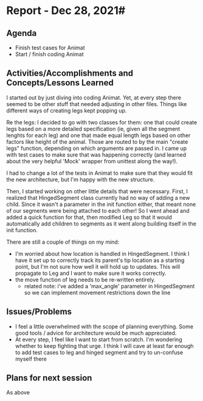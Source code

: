 # Report - Dec 28, 2021#

## Agenda ##
- Finish test cases for Animat
- Start / finish coding Animat


## Activities/Accomplishments and Concepts/Lessons Learned ##
I started out by just diving into coding Animat. Yet, at every step there seemed to be other stuff that needed adjusting in other files. Things like different ways of creating legs kept popping up.

Re the legs: I decided to go with two classes for them: one that could create legs based on a more detailed specification (ie, given all the segment lenghts for each leg) and one that made equal length legs based on other factors like height of the animal. Those are routed to by the main "create legs" function, depending on which arguments are passed in. I came up with test cases to make sure that was happening correctly (and learned about the very helpful 'Mock' wrapper from unittest along the way!). 

I had to change a lot of the tests in Animat to make sure that they would fit the new architecture, but I'm happy with the new structure. 

Then, I started working on other little details that were necessary. First, I realized that HingedSegment class currently had no way of adding a new child. Since it wasn't a parameter in the init function either, that meant none of our segments were being attached to each other! So I went ahead and added a quick function for that, then modified Leg so that it would automatically add children to segments as it went along building itself in the init function. 

There are still a couple of things on my mind:
- I'm worried about how location is handled in HingedSegment. I think I have it set up to correctly track its parent's tip location as a starting point, but I'm not sure how well it will hold up to updates. This will propagate to Leg and I want to make sure it works correctly.
- the move function of leg needs to be re-written entirely.
    - related note: i've added a 'max_angle' parameter in HingedSegment so we can implement movement restrictions down the line



## Issues/Problems
- I feel a little overwhelmed with the scope of planning everything. Some good tools / advice for architecture would be much appreciated.
- At every step, I feel like I want to start from scratch. I'm wondering whether to keep fighting that urge. I think I will cave at least far enough to add test cases to leg and hinged segment and try to un-confuse myself there

## Plans for next session
As above